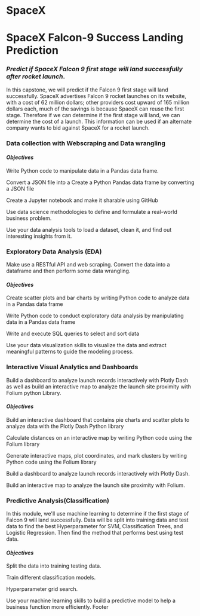 # SpaceX

# SpaceX Falcon-9 Success Landing Prediction
### _Predict if SpaceX Falcon 9 first stage will land successfully after rocket launch_.

In this capstone, we will predict if the Falcon 9 first stage will land successfully. SpaceX advertises Falcon 9 rocket launches on its website, with a cost of 62 million dollars; other providers cost upward of 165 million dollars each, much of the savings is because SpaceX can reuse the first stage. Therefore if we can determine if the first stage will land, we can determine the cost of a launch. This information can be used if an alternate company wants to bid against SpaceX for a rocket launch.

### Data collection with Webscraping and Data wrangling
#### _Objectives_
Write Python code to manipulate data in a Pandas data frame.

Convert a JSON file into a Create a Python Pandas data frame by converting a JSON file

Create a Jupyter notebook and make it sharable using GitHub

Use data science methodologies to define and formulate a real-world business problem.

Use your data analysis tools to load a dataset, clean it, and find out interesting insights from it.

### Exploratory Data Analysis (EDA)
Make use a RESTful API  and web scraping. Convert the data into a dataframe and then perform some data wrangling.
#### _Objectives_
Create scatter plots and bar charts by writing Python code to analyze data in a Pandas data frame

Write Python code to conduct exploratory data analysis by manipulating data in a Pandas data frame

Write and execute SQL queries to select and sort data

Use your data visualization skills to visualize the data and extract meaningful patterns to guide the modeling process.

### Interactive Visual Analytics and Dashboards
Build a dashboard to analyze launch records interactively with Plotly Dash as well as build an interactive map to analyze the launch site proximity with Folium python Library.
#### _Objectives_
Build an interactive dashboard that contains pie charts and scatter plots to analyze data with the Plotly Dash Python library

Calculate distances on an interactive map by writing Python code using the Folium library

Generate interactive maps, plot coordinates, and mark clusters by writing Python code using the Folium library

Build a dashboard to analyze launch records interactively with Plotly Dash.

Build an interactive map to analyze the launch site proximity with Folium.

### Predictive Analysis(Classification)
In this module, we'll use machine learning to determine if the first stage of Falcon 9 will land successfully. Data will be split into training data and test data to find the best Hyperparameter for SVM, Classification Trees, and Logistic Regression. Then find the method that performs best using test data.
#### _Objectives_
Split the data into training testing data.

Train different classification models.

Hyperparameter grid search.

Use your machine learning skills to build a predictive model to help a business function more efficiently.
Footer
